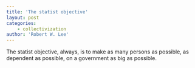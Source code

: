 ```yaml
---
title: 'The statist objective'
layout: post
categories:
    - collectivization
author: 'Robert W. Lee'
---
```


The statist objective, always, is to make as many persons as possible, as dependent as possible, on a government as big as possible.